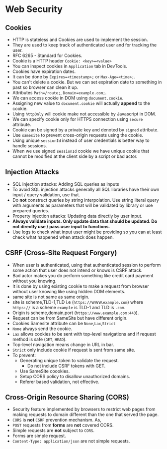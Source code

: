 # Web Security

## Cookies

- HTTP is stateless and Cookies are used to implement the session.
- They are used to keep track of authenticated user and for tracking
the user.
- RFC 6265 - Standard for Cookies. 
- Cookie is a HTTP header `Cookie: <key>=<value>`
- You can inspect cookies in `Application` tab in DevTools.
- Cookies have expiration dates.
- It can be done by `Expires=<timestamp>;` or `Max-Age=<time>;`.
- You can't delete a cookie. But we can set expiration date to something
in past so browser can clean it up.
- Attributes `Path=/route;`, `Domain=example.com;`.
- We can access cookie in DOM using `document.cookie`.
- Assigning new value to `document.cookie` will actually **append** to
the cookie.
- Using `httpOnly` will cookie make not accessible by Javascript in DOM.
- We can specify cookie only for HTTPS connection using `secure` attribute.
- Cookie can be signed by a private key and denoted by `signed` attribute.
- Use `samesite` to prevent cross-origin requests using the cookie.
- Using unique `sessionId` instead of user credentials is better way to handle sessions.
- When we use signed `sessionId` cookie we have unique cookie that cannot be modified
 at the client side by a script or bad actor.


## Injection Attacks

- SQL injection attacks: Adding SQL queries as inputs
- To avoid SQL injection attacks generally all SQL libraries have their own input /
query validation, use that. 
- Do **not** construct queries by string interpolation. Use string literal query with
arguments as parameters that will be validated by library or use prepared queries.
- Property injection attacks: Updating data directly by user input.
- **Always validate inputs. Only update data that should be updated. Do not directly
use / pass user input to functions.** 
- Use logs to check what input user might be providing so you can at least check
what happened when attack does happen.

## CSRF (Cross-Site Request Forgery)

- When user is authenticated, using that authenticated session to perform some action
that user does not intend or knows is CSRF attack.
- Bad actor makes you do perform something like credit card payment without you knowing.
- It is done by using existing cookie to make a request from browser without user knowing
like using hidden DOM elements.
- same site is not same as same origin.
- site is scheme,TLD-1,TLD i.e (`https://`www.`example.com`) where `https://`
is a scheme `example` is TLD-1 and TLD is `.com`.
- Origin is scheme,domain,port (`https://www.example.com:443`).
- Request can be from SameSite but have different origin.
- Cookies Samesite attribute can be `None`,`Lax`,`Strict`
- `None` always send the cookie.
- `Lax` allows cookies to be sent with top-level navigations and if request method
is safe (`GET`, `HEAD`).
- Top-level navigation means change in URL in bar.
- `Strict` only include cookie if request is sent from same site.
- To prevent:
    - Generating unique token to validate the request.
        - Do not include CSRF tokens with GET.
    - Use SameSite coookies.
    - Setup CORS policy to disallow unauthorized domains.
    - Referer based validation, not effective.


## Cross-Origin Resource Sharing (CORS)

- Security feature implemented by browsers to restrict web pages from making requests
to domain different than the one that served the page.
- `CORS` is **not** `CSRF` prevention mechanism. As,
- `POST` requests from **forms** are **not** covered CORS.
- Simple requests are **not** subject to `CORS`.
- Forms are simple request.
- `Content-Type: application/json` are not simple requests.
